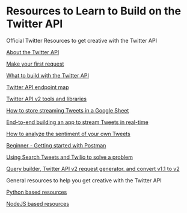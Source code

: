 # Resources to Learn to Build on the Twitter API

Official Twitter Resources to get creative with the Twitter API

[About the Twitter API](https://developer.twitter.com/en/docs/twitter-api/getting-started/about-twitter-api)

[Make your first request](
https://developer.twitter.com/en/docs/twitter-api/getting-started/make-your-first-request)
  
[What to build with the Twitter API](https://developer.twitter.com/en/docs/twitter-api/what-to-build)

[Twitter API endpoint map](https://developer.twitter.com/en/docs/twitter-api/migrate/twitter-api-endpoint-map)

[Twitter API v2 tools and libraries](https://developer.twitter.com/en/docs/twitter-api/tools-and-libraries/v2)

[How to store streaming Tweets in a Google Sheet](
 https://developer.twitter.com/en/docs/tutorials/how-to-store-streaming-tweets-in-a-google-sheet)

[End-to-end building an app to stream Tweets in real-time](https://developer.twitter.com/en/docs/tutorials/building-an-app-to-stream-tweets)

[How to analyze the sentiment of your own Tweets](
https://developer.twitter.com/en/docs/tutorials/how-to-analyze-the-sentiment-of-your-own-tweets)

[Beginner - Getting started with Postman](https://developer.twitter.com/en/docs/tutorials/postman-getting-started)

[Using Search Tweets and Twilio to solve a problem](https://developer.twitter.com/en/docs/tutorials/nyc-parking)

[Query builder, Twitter API v2 request generator, and convert v1.1 to v2](https://developer.twitter.com/apitools/)


General resources to help you get creative with the Twitter API

[Python based resources](/Python/README.md)

[NodeJS based resources](/NodeJS/README.md)
